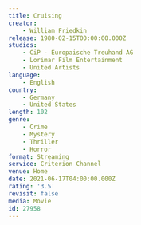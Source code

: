```yaml
---
title: Cruising
creator:
    - William Friedkin
release: 1980-02-15T00:00:00.000Z
studios:
    - CiP - Europaische Treuhand AG
    - Lorimar Film Entertainment
    - United Artists
language:
    - English
country:
    - Germany
    - United States
length: 102
genre:
    - Crime
    - Mystery
    - Thriller
    - Horror
format: Streaming
service: Criterion Channel
venue: Home
date: 2021-06-17T04:00:00.000Z
rating: '3.5'
revisit: false
media: Movie
id: 27958
---
```



